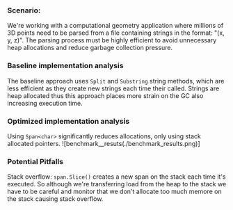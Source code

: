 ### Scenario:
We're working with a computational geometry application where millions of 3D points need to be parsed from a file containing strings in the format: "(x, y, z)".
The parsing process must be highly efficient to avoid unnecessary heap allocations and reduce garbage collection pressure.

### Baseline implementation analysis
The baseline approach uses ``Split`` and ``Substring`` string methods, which are less efficient as they create new strings each time their called.
Strings are heap allocated thus this approach places more strain on the GC also increasing execution time.

### Optimized implementation analysis
Using ``Span<char>`` significantly reduces allocations, only using stack allocated pointers.
![benchmark__resuts(./benchmark_results.png)]

### Potential Pitfalls
Stack overflow: ``span.Slice()`` creates a new span on the stack each time it's executed.
So although we're transferring load from the heap to the stack we have to be careful and monitor that we
don't allocate too much memore on the stack causing stack overflow.